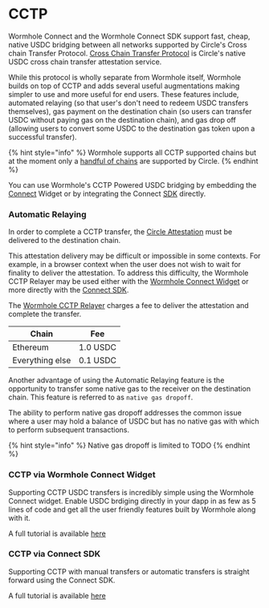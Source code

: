 # CCTP

Wormhole Connect and the Wormhole Connect SDK support fast, cheap, native USDC bridging between all networks supported by Circle's Cross chain Transfer Protocol. [Cross Chain Transfer Protocol](https://www.circle.com/en/cross-chain-transfer-protocol) is Circle's native USDC cross chain transfer attestation service.

While this protocol is wholly separate from Wormhole itself, Wormhole builds on top of CCTP and adds several useful augmentations making simpler to use and more useful for end users. These features include, automated relaying (so that user's don't need to redeem USDC transfers themselves), gas payment on the destination chain (so users can transfer USDC without paying gas on the destination chain), and gas drop off (allowing users to convert some USDC to the destination gas token upon a successful transfer).

{% hint style="info" %}
Wormhole supports all CCTP supported chains but at the moment only a [handful of chains](https://developers.circle.com/stablecoins/docs/supported-domains) are supported by Circle.
{% endhint %}

You can use Wormhole's CCTP Powered USDC bridging by embedding the [Connect](https://docs.wormhole.com/wormhole/quick-start/wh-connect) Widget or by integrating the Connect [SDK](sdk.md) directly.

### Automatic Relaying

In order to complete a CCTP transfer, the [Circle Attestation](https://developers.circle.com/stablecoins/reference/getattestation) must be delivered to the destination chain.

This attestation delivery may be difficult or impossible in some contexts. For example, in a browser context when the user does not wish to wait for finality to deliver the attestation. To address this difficulty, the Wormhole CCTP Relayer may be used either with the [Wormhole Connect Widget](./#wormhole-connect) or more directly with the [Connect SDK](./#connect-sdk).

The [Wormhole CCTP Relayer](../../../tutorials/quick-start/cctp/TODO/) charges a fee to deliver the attestation and complete the transfer.

| Chain           | Fee      |
| --------------- | -------- |
| Ethereum        | 1.0 USDC |
| Everything else | 0.1 USDC |

Another advantage of using the Automatic Relaying feature is the opportunity to transfer some native gas to the receiver on the destination chain. This feature is referred to as `native gas dropoff`.

The ability to perform native gas dropoff addresses the common issue where a user may hold a balance of USDC but has no native gas with which to perform subsequent transactions.

{% hint style="info" %}
Native gas dropoff is limited to TODO
{% endhint %}

### CCTP via Wormhole Connect Widget

Supporting CCTP USDC transfers is incredibly simple using the Wormhole Connect widget. Enable USDC brdiging directly in your dapp in as few as 5 lines of code and get all the user friendly features built by Wormhole along with it.

A full tutorial is available [here](https://docs.wormhole.com/wormhole/quick-start/wh-connect)

### CCTP via Connect SDK

Supporting CCTP with manual transfers or automatic transfers is straight forward using the Connect SDK.

A full tutorial is available [here](sdk.md)
